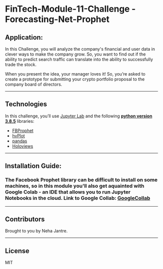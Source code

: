 # FinTech-Module-11-Challenge - Forecasting-Net-Prophet

## Application:
In this Challenge, you will analyze the company's financial and user data in clever ways to make the company grow. So, you want to find out if the ability to predict search traffic can translate into the ability to successfully trade the stock.

When you present the idea, your manager loves it! So, you’re asked to create a prototype for submitting your crypto portfolio proposal to the company board of directors. 


---
## Technologies

In this challenge, you’ll use [Jupyter Lab](https://jupyterlab.readthedocs.io/en/stable/) and the following  **[python version 3.8.5](https://www.python.org/downloads/)** libraries:

* [FBProphet](https://facebook.github.io/prophet/)
*  [hvPlot](https://hvplot.holoviz.org/index.html)
* [pandas](https://pandas.pydata.org/docs/)
* [Holoviews](https://holoviews.org/)

---
## Installation Guide:
### The Facebook Prophet library can be difficult to install on some machines, so in this module you'll also get aquainted with Google Colab - an IDE that allows you to run Jupyter Notebooks in the cloud. Link to Google Collab: [GoogleCollab](https://colab.research.google.com/notebooks/intro.ipynb?utm_source=scs-index#recent=true)
---

## Contributors

Brought to you by Neha Jantre.

---

## License

MIT